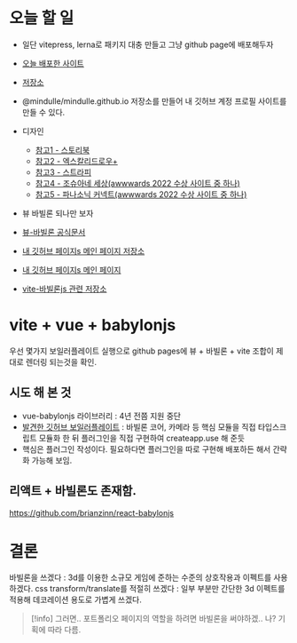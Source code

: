 # 오늘 할 일
- 일단 vitepress, lerna로 패키지 대충 만들고 그냥 github page에 배포해두자
- [오늘 배포한 사이트](https://mindulle.github.io/packages)
- [저장소](https://github.com/mindulle/packages)

- @mindulle/mindulle.github.io  저장소를 만들어 내 깃허브 계정 프로필 사이트를 만들 수 있다.
- 디자인
	- [참고1 - 스토리북](https://storybook.js.org/)
	- [참고2 - 엑스칼리드로우+](https://plus.excalidraw.com/)
	- [참고3 - 스트라피](https://strapi.io/)
	- [참고4 - 조슈아네 세상(awwwards 2022 수상 사이트 중 하나)](https://www.joshuas.world/)
	- [참고5 - 파나소닉 커넥트(awwwards 2022 수상 사이트 중 하나)](https://technology.panasonic.eu/av-digital-world)


- 뷰 바빌론 되나만 보자
- [뷰-바빌론 공식문서](https://vue-babylonjs.com/)
- [내 깃허브 페이지s 메인 페이지 저장소](https://github.com/mindulle/mindulle.github.io)
- [내 깃허브 페이지s 메인 페이지](https://mindulle.github.io)
- [vite-바빌론js 관련 저장소](https://github.com/brianzinn/vite-babylonjs)

# vite + vue + babylonjs
우선 몇가지 보일러플레이트 실행으로 github pages에 뷰 + 바빌론 + vite 조합이 제대로 렌더링 되는것을 확인.

## 시도 해 본 것
- vue-babylonjs 라이브러리 : 4년 전쯤 지원 중단
- [발견한 깃허브 보일러플레이트](https://github.com/brianzinn/vite-babylonjs) : 바빌론 코어, 카메라 등 핵심 모듈을 직접 타입스크립트 모듈화 한 뒤 플러그인을 직접 구현하여 createapp.use 해 준듯
- 핵심은 플러그인 작성이다. 필요하다면 플러그인을 따로 구현해 배포하든 해서 간략화 가능해 보임.

## 리액트 + 바빌론도 존재함.
https://github.com/brianzinn/react-babylonjs

# 결론
바빌론을 쓰겠다 : 3d를 이용한 소규모 게임에 준하는 수준의 상호작용과 이펙트를 사용하겠다.
css transform/translate를 적절히 쓰겠다 : 일부 부분만 간단한 3d 이펙트를 적용해 데코레이션 용도로 가볍게 쓰겠다.


> [!info] 그러면..
> 포트폴리오 페이지의 역할을 하려면 바빌론을 써야하겠.. 나? 기획에 따라 다름.
